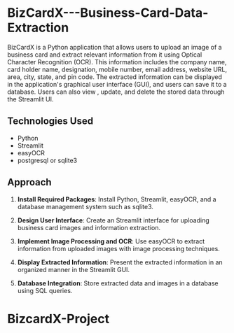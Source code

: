 # BizCardX---Business-Card-Data-Extraction

BizCardX is a Python application that allows users to upload an image of a business card and extract relevant information from it using Optical Character Recognition (OCR). This information includes the company name, card holder name, designation, mobile number, email address, website URL, area, city, state, and pin code. The extracted information can be displayed in the application's graphical user interface (GUI), and users can save it to a database. Users can also view , update, and delete the stored data through the Streamlit UI.

## Technologies Used

- Python
- Streamlit
- easyOCR
- postgresql or sqlite3


## Approach

1. **Install Required Packages**: Install Python, Streamlit, easyOCR, and a database management system such as sqlite3.

2. **Design User Interface**: Create an Streamlit interface for uploading business card images and information extraction.

3. **Implement Image Processing and OCR**: Use easyOCR to extract information from uploaded images with image processing techniques.

4. **Display Extracted Information**: Present the extracted information in an organized manner in the Streamlit GUI.

5. **Database Integration**: Store extracted data and images in a database using SQL queries.
# BizcardX-Project
